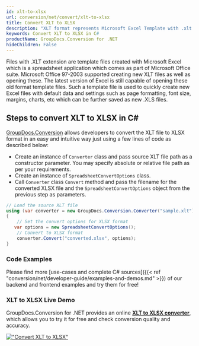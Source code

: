 ```yaml
---
id: xlt-to-xlsx
url: conversion/net/convert/xlt-to-xlsx
title: Convert XLT to XLSX
description: "XLT format represents Microsoft Excel Template with .xlt extension. Learn how to convert XLT to XLSX file programmatically in C# language using GroupDocs.Conversion for .NET library."
keywords: Convert XLT to XLSX in C#
productName: GroupDocs.Conversion for .NET
hideChildren: False
---
```


Files with .XLT extension are template files created with Microsoft Excel which is a spreadsheet application which comes as part of Microsoft Office suite. Microsoft Office 97-2003 supported creating new XLT files as well as opening these. The latest version of Excel is still capable of opening these old format template files. Such a template file is used to quickly create new Excel files with default data and settings such as page formatting, font size, margins, charts, etc which can be further saved as new .XLS files.

## Steps to convert XLT to XLSX in C#

[GroupDocs.Conversion](https://products.groupdocs.com/conversion/net) allows developers to convert the XLT file to XLSX format in an easy and intuitive way just using a few lines of code as described below:

* Create an instance of `Converter` class and pass source XLT file path as a constructor parameter. You may specify absolute or relative file path as per your requirements. 
* Create an instance of `SpreadsheetConvertOptions` class.
* Call `Converter` class `Convert` method and pass the filename for the converted XLSX file and the `SpreadsheetConvertOptions` object from the previous step as parameters.

```csharp
// Load the source XLT file
using (var converter = new GroupDocs.Conversion.Converter("sample.xlt"))
{
    // Set the convert options for XLSX format
   var options = new SpreadsheetConvertOptions();
    // Convert to XLSX format
    converter.Convert("converted.xlsx", options);
}
```

### Code Examples

Please find more [use-cases and complete C# sources]({{< ref "conversion/net/developer-guide/examples-and-demos.md" >}}) of our backend and frontend examples and try them for free!

### XLT to XLSX Live Demo

GroupDocs.Conversion for .NET provides an online [**XLT to XLSX converter**](https://products.groupdocs.app/conversion/xlt-to-xlsx), which allows you to try it for free and check conversion quality and accuracy.

[!["Convert XLT to XLSX"](conversion/net/images/convert-to-xlsx/convert-xlt-to-xlsx.png)](https://products.groupdocs.app/conversion/xlt-to-xlsx)